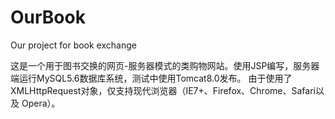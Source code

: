 # OurBook
Our project for book exchange

这是一个用于图书交换的网页-服务器模式的类购物网站。使用JSP编写，服务器端运行MySQL5.6数据库系统，测试中使用Tomcat8.0发布。
由于使用了 XMLHttpRequest对象，仅支持现代浏览器（IE7+、Firefox、Chrome、Safari以及 Opera）。